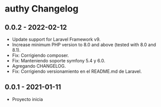 authy Changelog
====================

## 0.0.2 - 2022-02-12

- Update support for Laravel Framework v9.
- Increase minimum PHP version to 8.0 and above (tested with 8.0 and 8.1).
- Fix: Corrigiendo composer.
- Fix: Manteniendo soporte symfony 5.4 y 6.0.
- Agregando CHANGELOG.
- Fix: Corrigiendo versionamiento en el README.md de Laravel.

## 0.0.1 - 2021-01-11

- Proyecto inicia
